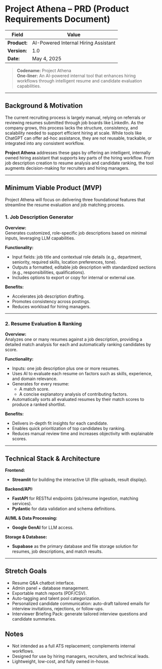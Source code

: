 # Project Athena – PRD (Product Requirements Document)

| **Field**    | **Value**                            |
| ------------ | ------------------------------------ |
| **Product:** | AI-Powered Internal Hiring Assistant |
| **Version:** | 1.0                                  |
| **Date:**    | May 4, 2025                          |

> **Codename:** Project Athena  
> **One-liner:** An AI-powered internal tool that enhances hiring workflows through intelligent resume and candidate evaluation capabilities.

---

## Background & Motivation

The current recruiting process is largely manual, relying on referrals or reviewing resumes submitted through job boards like LinkedIn. As the company grows, this process lacks the structure, consistency, and scalability needed to support efficient hiring at scale. While tools like ChatGPT can offer ad-hoc assistance, they are not reusable, trackable, or integrated into any consistent workflow.

**Project Athena** addresses these gaps by offering an intelligent, internally owned hiring assistant that supports key parts of the hiring workflow. From job description creation to resume analysis and candidate ranking, the tool augments decision-making for recruiters and hiring managers.

---

## Minimum Viable Product (MVP)

Project Athena will focus on delivering three foundational features that streamline the resume evaluation and job matching process.

### 1. Job Description Generator

**Overview:**  
Generates customized, role-specific job descriptions based on minimal inputs, leveraging LLM capabilities.

**Functionality:**

- Input fields: job title and contextual role details (e.g., department, seniority, required skills, location preferences, tone).
- Outputs a formatted, editable job description with standardized sections (e.g., responsibilities, qualifications).
- Includes options to export or copy for internal or external use.

**Benefits:**

- Accelerates job description drafting.
- Promotes consistency across postings.
- Reduces workload for hiring managers.

---

### 2. Resume Evaluation & Ranking

**Overview:**  
Analyzes one or many resumes against a job description, providing a detailed match analysis for each and automatically ranking candidates by score.

**Functionality:**

- Inputs: one job description plus one or more resumes.
- Uses AI to evaluate each resume on factors such as skills, experience, and domain relevance.
- Generates for every resume:
  - A match score.
  - A concise explanatory analysis of contributing factors.
- Automatically sorts all evaluated resumes by their match scores to produce a ranked shortlist.

**Benefits:**

- Delivers in-depth fit insights for each candidate.
- Enables quick prioritization of top candidates by ranking.
- Reduces manual review time and increases objectivity with explainable scores.

---

## Technical Stack & Architecture

**Frontend:**

- **Streamlit** for building the interactive UI (file uploads, result display).

**Backend/API:**

- **FastAPI** for RESTful endpoints (job/resume ingestion, matching services).
- **Pydantic** for data validation and schema definitions.

**AI/ML & Data Processing:**

- **Google GenAI** for LLM access.

**Storage & Database:**

- **Supabase** as the primary database and file storage solution for resumes, job descriptions, and match results.

---

## Stretch Goals

- Resume Q&A chatbot interface.
- Admin panel + database management.
- Exportable match reports (PDF/CSV).
- Auto-tagging and talent pool categorization.
- Personalized candidate communication: auto-draft tailored emails for interview invitations, rejections, or follow-ups.
- Interviewer Briefing Pack: generate tailored interview questions and candidate summaries.

## Notes

- Not intended as a full ATS replacement; complements internal workflows.
- Designed for use by hiring managers, recruiters, and technical leads.
- Lightweight, low-cost, and fully owned in-house.
